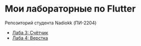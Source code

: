 # Мои лабораторные по Flutter
Репозиторий студента Nadiokk (ПИ-2204)
- [Лаба 3: Счётчик](./lab3/README.md)
- [Лаба 4: Верстка](./lab4/README.md)
